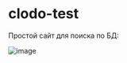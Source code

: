 # clodo-test

Простой сайт для поиска по БД:

![image](https://user-images.githubusercontent.com/10297748/155696108-b1fbf3be-f6c1-4e66-a3a7-0d421cb1dda5.png)
